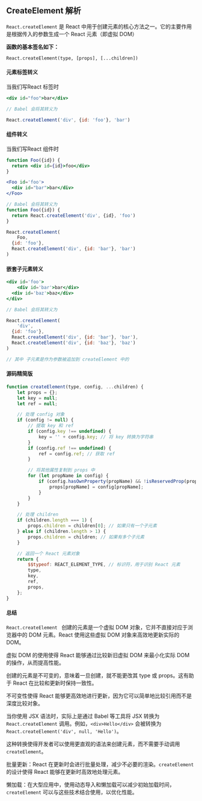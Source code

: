 ## CreateElement 解析

`React.createElement` 是 React 中用于创建元素的核心方法之一。它的主要作用是根据传入的参数生成一个 React 元素（即虚拟 DOM）



**函数的基本签名如下：**

`React.createElement(type, [props], [...children])`



#### 元素标签转义

当我们写React 标签时

``` jsx
<div id="foo">bar</div>

// Babel 会将其转义为

React.createElement('div', {id: 'foo'}, 'bar')
```





#### 组件转义

当我们写React 组件时

``` jsx
function Foo({id}) {
  return <div id={id}>foo</div>
}

<Foo id='foo'>
  <div id="bar">bar</div>
</Foo>

// Babel 会将其转义为
function Foo({id}) {
  return React.createElement('div', {id}, 'foo')
}

React.createElement(
	Foo,
  {id: 'foo'},
  React.createElement('div', {id: 'bar'}, 'bar')
)

```





#### 嵌套子元素转义

``` jsx
<div id='foo'>
	<div id='bar'>bar</div>
  <div id='baz'>baz</div>
</div>

// Babel 会将其转义为

React.createElement(
	'div',
  {id: 'foo'},
  React.createElement('div', {id: 'bar'}, 'bar'),
  React.createElement('div', {id: 'baz'}, 'baz')
)

// 其中 子元素是作为参数被追加到 createElement 中的
```





#### 源码精简版

``` jsx
function createElement(type, config, ...children) {
    let props = {};
    let key = null;
    let ref = null;

    // 处理 config 对象
    if (config != null) {
        // 提取 key 和 ref
        if (config.key !== undefined) {
            key = '' + config.key; // 将 key 转换为字符串
        }
        if (config.ref !== undefined) {
            ref = config.ref; // 获取 ref
        }

        // 将其他属性复制到 props 中
        for (let propName in config) {
            if (config.hasOwnProperty(propName) && !isReservedProp(propName)) {
                props[propName] = config[propName];
            }
        }
    }

    // 处理 children
    if (children.length === 1) {
        props.children = children[0]; // 如果只有一个子元素
    } else if (children.length > 1) {
        props.children = children; // 如果有多个子元素
    }

    // 返回一个 React 元素对象
    return {
        $$typeof: REACT_ELEMENT_TYPE, // 标识符，用于识别 React 元素
        type,
        key,
        ref,
        props,
    };
}
```



#### 总结

`React.createElement ` 创建的元素是一个虚拟 DOM 对象，它并不直接对应于浏览器中的 DOM 元素。React 使用这些虚拟 DOM 对象来高效地更新实际的 DOM。

虚拟 DOM 的使用使得 React 能够通过比较新旧虚拟 DOM 来最小化实际 DOM 的操作，从而提高性能。

创建的元素是不可变的，意味着一旦创建，就不能更改其 type 或 props。这有助于 React 在比较和更新时保持一致性。

不可变性使得 React 能够更高效地进行更新，因为它可以简单地比较引用而不是深度比较对象。

当你使用 JSX 语法时，实际上是通过 Babel 等工具将 JSX 转换为 `React.createElement` 调用。例如，`<div>Hello</div>` 会被转换为 `React.createElement('div', null, 'Hello')`。

这种转换使得开发者可以使用更直观的语法来创建元素，而不需要手动调用 `createElement`。

批量更新：React 在更新时会进行批量处理，减少不必要的渲染。`createElement` 的设计使得 React 能够在更新时高效地处理元素。

懒加载：在大型应用中，使用动态导入和懒加载可以减少初始加载时间，`createElement` 可以与这些技术结合使用，以优化性能。